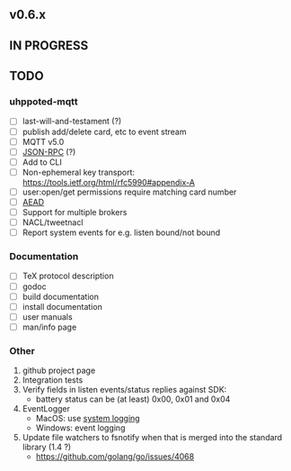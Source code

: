 ## v0.6.x

## IN PROGRESS

## TODO

### uhppoted-mqtt
- [ ] last-will-and-testament (?)
- [ ] publish add/delete card, etc to event stream
- [ ] MQTT v5.0
- [ ] [JSON-RPC](https://en.wikipedia.org/wiki/JSON-RPC) (?)
- [ ] Add to CLI
- [ ] Non-ephemeral key transport:  https://tools.ietf.org/html/rfc5990#appendix-A
- [ ] user:open/get permissions require matching card number 
- [ ] [AEAD](http://alexander.holbreich.org/message-authentication)
- [ ] Support for multiple brokers
- [ ] NACL/tweetnacl
- [ ] Report system events for e.g. listen bound/not bound

### Documentation

- [ ] TeX protocol description
- [ ] godoc
- [ ] build documentation
- [ ] install documentation
- [ ] user manuals
- [ ] man/info page

### Other

1.  github project page
2.  Integration tests
3.  Verify fields in listen events/status replies against SDK:
    - battery status can be (at least) 0x00, 0x01 and 0x04
4.  EventLogger 
    - MacOS: use [system logging](https://developer.apple.com/documentation/os/logging)
    - Windows: event logging
5.  Update file watchers to fsnotify when that is merged into the standard library (1.4 ?)
    - https://github.com/golang/go/issues/4068
